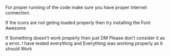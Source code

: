 For proper running of the code make sure you have proper internet connection.

If the icons are not geting loaded properly then try installing the Font Awesome

If Something doesn’t work properly then just DM Please don’t consider it as a error. I have tested everything and Everything was working properly as it should Work
